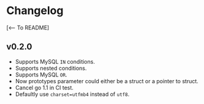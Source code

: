 # Changelog

[<-- To README]

## v0.2.0

- Supports MySQL `IN` conditions.
- Supports nested conditions.
- Supports MySQL `OR`.
- Now prototypes parameter could either be a struct or a pointer to struct.
- Cancel go 1.1 in CI test.
- Defaultly use `charset=utfmb4` instead of `utf8`.

